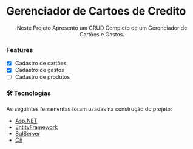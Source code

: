 # Gerenciador de Cartoes de Credito

<p align="center">Neste Projeto Apresento um CRUD Completo de um Gerenciador de Cartões e Gastos.</p>

### Features

- [x] Cadastro de cartões
- [x] Cadastro de gastos
- [ ] Cadastro de produtos

### 🛠 Tecnologias

As seguintes ferramentas foram usadas na construção do projeto:

- [Asp.NET](https://dotnet.microsoft.com/en-us/apps/aspnet)
- [EntityFramework](https://docs.microsoft.com/pt-br/ef/core/)
- [SqlServer](https://www.microsoft.com/pt-br/sql-server/sql-server-2019)
- [C#](https://docs.microsoft.com/pt-br/dotnet/csharp/)

